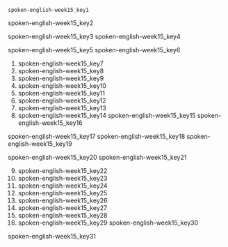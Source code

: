 ```ngMeta
spoken-english-week15_key1
```

spoken-english-week15_key2


spoken-english-week15_key3
spoken-english-week15_key4



spoken-english-week15_key5
spoken-english-week15_key6


1. spoken-english-week15_key7
2. spoken-english-week15_key8
3. spoken-english-week15_key9
4. spoken-english-week15_key10
5. spoken-english-week15_key11
6. spoken-english-week15_key12
7. spoken-english-week15_key13
8. spoken-english-week15_key14
spoken-english-week15_key15
spoken-english-week15_key16



spoken-english-week15_key17
spoken-english-week15_key18
spoken-english-week15_key19


spoken-english-week15_key20
spoken-english-week15_key21


9. spoken-english-week15_key22
10. spoken-english-week15_key23
11. spoken-english-week15_key24
12. spoken-english-week15_key25
13. spoken-english-week15_key26
14. spoken-english-week15_key27
15. spoken-english-week15_key28
16. spoken-english-week15_key29
spoken-english-week15_key30


spoken-english-week15_key31
